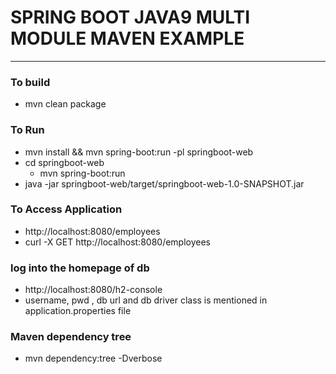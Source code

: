 # SPRING BOOT JAVA9 MULTI MODULE MAVEN EXAMPLE 

---

### To build 
* mvn clean package 

### To Run 
* mvn install && mvn spring-boot:run -pl springboot-web
* cd springboot-web
    * mvn spring-boot:run 
* java -jar springboot-web/target/springboot-web-1.0-SNAPSHOT.jar

### To Access Application 
* http://localhost:8080/employees
* curl -X GET http://localhost:8080/employees


### log into the homepage of db
* http://localhost:8080/h2-console
* username, pwd , db url and db driver class is mentioned in application.properties file


### Maven dependency tree 
*  mvn dependency:tree -Dverbose